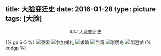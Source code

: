 title: 大脸变迁史
date: 2016-01-28
type: picture
tags: [大脸]
---
<center>### 大脸变迁史</center>

{% gp 6-5 %}
![泰国](/img/bigface/1.jpg)
![参加婚礼](/img/bigface/2.jpg)
![求婚](/img/bigface/3.jpg)
![台湾](/img/bigface/4.jpg)
![崇明岛](/img/bigface/5.jpg)
![阳澄湖](/img/bigface/6.jpg)
{% endgp %}
